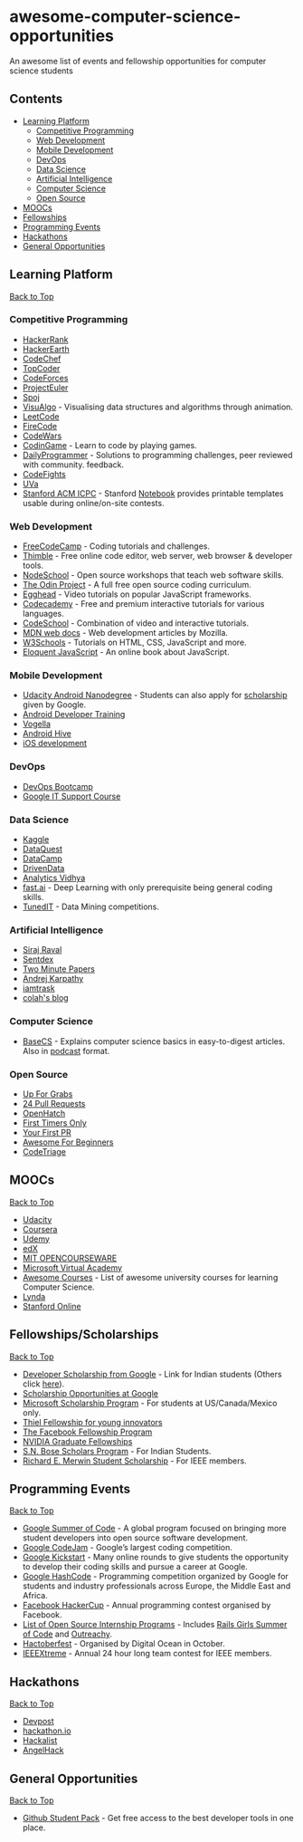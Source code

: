 # awesome-computer-science-opportunities
An awesome list of events and fellowship opportunities for computer science students

## Contents

 - [Learning Platform](#learning-platform)
   - [Competitive Programming](#competitive-programming)
   - [Web Development](#web-development)
   - [Mobile Development](#mobile-development)
   - [DevOps](#devops)
   - [Data Science](#data-science)
   - [Artificial Intelligence](#artificial-intelligence)
   - [Computer Science](#computer-science)
   - [Open Source](#open-source)
 - [MOOCs](#moocs)
 - [Fellowships](#fellowshipsscholarships)
 - [Programming Events](#programming-events)
 - [Hackathons](#hackathons)
 - [General Opportunities](#general-opportunities)

## Learning Platform

[Back to Top](#contents)

 ### Competitive Programming

 * [HackerRank](http://hackerrank.com)
 * [HackerEarth](http://hackerearth.com)
 * [CodeChef](http://codechef.com)
 * [TopCoder](http://topcoder.com)
 * [CodeForces](http://codeforces.com)
 * [ProjectEuler](http://projecteuler.net)
 * [Spoj](http://spoj.com)
 * [VisuAlgo](https://visualgo.net/en) - Visualising data structures and algorithms through animation.
 * [LeetCode](https://leetcode.com)
 * [FireCode](https://www.firecode.io/)
 * [CodeWars](https://www.codewars.com/)
 * [CodinGame](https://www.codingame.com/) - Learn to code by playing games.
 * [DailyProgrammer](https://www.reddit.com/r/dailyprogrammer/) - Solutions to programming challenges, peer reviewed with community. feedback.
 * [CodeFights](https://codefights.com)
 * [UVa](https://uva.onlinejudge.org)
 * [Stanford ACM ICPC](https://github.com/jaehyunp/stanfordacm) - Stanford [Notebook](https://github.com/jaehyunp/stanfordacm/blob/master/notebook.pdf) provides printable templates usable during online/on-site contests.

 ### Web Development

 * [FreeCodeCamp](http://freecodecamp.com) - Coding tutorials and challenges.
 * [Thimble](https://thimble.mozilla.org/en-US/) - Free online code editor, web server, web browser & developer tools.
 * [NodeSchool](https://nodeschool.io) - Open source workshops that teach web software skills.
 * [The Odin Project](https://www.theodinproject.com/) - A full free open source coding curriculum.
 * [Egghead](https://egghead.io/) - Video tutorials on popular JavaScript frameworks.
 * [Codecademy](https://www.codecademy.com/) - Free and premium interactive tutorials for various languages.
 * [CodeSchool](https://www.codeschool.com/) - Combination of video and interactive tutorials.
 * [MDN web docs](https://developer.mozilla.org/en-US/docs/Learn) - Web development articles by Mozilla.
 * [W3Schools](https://www.w3schools.com/) - Tutorials on HTML, CSS, JavaScript and more.
 * [Eloquent JavaScript](http://eloquentjavascript.net/) - An online book about JavaScript.

 ### Mobile Development

 * [Udacity Android Nanodegree](https://in.udacity.com/course/android-developer-nanodegree-by-google--nd801) - Students can also apply for [scholarship](https://in.udacity.com/google-india-scholarships) given by Google.
 * [Android Developer Training](https://developer.android.com/training/index.html)
 * [Vogella](http://www.vogella.com/tutorials/android.html)
 * [Android Hive](https://www.androidhive.info)
 * [iOS development](https://in.udacity.com/course/intro-to-ios-app-development-with-swift--ud585)

 ### DevOps

 * [DevOps Bootcamp](http://devopsbootcamp.osuosl.org/start-here.html)
 * [Google IT Support Course](https://www.coursera.org/specializations/google-it-support)

 ### Data Science

 * [Kaggle](http://kaggle.com)
 * [DataQuest](http://dataquest.io)
 * [DataCamp](http://datacamp.com)
 * [DrivenData](https://www.drivendata.org/)
 * [Analytics Vidhya](http://analyticsvidhya.com)
 * [fast.ai](http://course.fast.ai/) - Deep Learning with only prerequisite being general coding skills.
 * [TunedIT](http://tunedit.org/data-competitions) - Data Mining competitions.

 ### Artificial Intelligence

 * [Siraj Raval](https://www.youtube.com/channel/UCWN3xxRkmTPmbKwht9FuE5A)
 * [Sentdex](https://www.youtube.com/user/sentdex)
 * [Two Minute Papers](https://www.youtube.com/user/keeroyz)
 * [Andrej Karpathy](http://karpathy.github.io/)
 * [iamtrask](http://iamtrask.github.io/)  
 * [colah's blog](http://colah.github.io/)

 ### Computer Science
 * [BaseCS](https://medium.com/basecs) - Explains computer science basics in easy-to-digest articles. Also in [podcast](https://www.codenewbie.org/basecs) format.

 ### Open Source

 * [Up For Grabs](http://up-for-grabs.net/#/)
 * [24 Pull Requests](https://24pullrequests.com)
 * [OpenHatch](https://openhatch.org/search/)
 * [First Timers Only](http://www.firsttimersonly.com)
 * [Your First PR](http://yourfirstpr.github.io/)  
 * [Awesome For Beginners](https://github.com/MunGell/awesome-for-beginners)
 * [CodeTriage](https://www.codetriage.com/)

## MOOCs

[Back to Top](#contents)

* [Udacity](http://udacity.com)
* [Coursera](http://coursera.org)
* [Udemy](http://udemy.com)
* [edX](https://www.edx.org)
* [MIT OPENCOURSEWARE](https://ocw.mit.edu/courses/find-by-department/)
* [Microsoft Virtual Academy](https://mva.microsoft.com)
* [Awesome Courses](https://github.com/prakhar1989/awesome-courses) - List of awesome university courses for learning Computer Science.
* [Lynda](https://www.lynda.com)
* [Stanford Online](https://online.stanford.edu/courses)

## Fellowships/Scholarships

[Back to Top](#contents)

* [Developer Scholarship from Google](https://in.udacity.com/google-india-scholarships) - Link for Indian students (Others click [here](https://www.udacity.com/scholarships)).
* [Scholarship Opportunities at Google](https://edu.google.com/scholarships/)
* [Microsoft Scholarship Program](https://careers.microsoft.com/students/scholarships) - For students at US/Canada/Mexico only.
* [Thiel Fellowship for young innovators](http://thielfellowship.org)
* [The Facebook Fellowship Program](https://research.fb.com/programs/fellowship/)
* [NVIDIA Graduate Fellowships](http://research.nvidia.com/graduate-fellowships)
* [S.N. Bose Scholars Program](http://iusstf.org/story/53-74-For-Indian-Students.html) - For Indian Students.
* [Richard E. Merwin Student Scholarship](https://www.computer.org/web/students/merwin) - For IEEE members.

## Programming Events

[Back to Top](#contents)

* [Google Summer of Code](https://summerofcode.withgoogle.com) - A global program focused on bringing more student developers into open source software development.
* [Google CodeJam](https://code.google.com/codejam/) - Google’s largest coding competition.
* [Google Kickstart](https://code.google.com/codejam/kickstart/) - Many online rounds to give students the opportunity to develop their coding skills and pursue a career at Google.
* [Google HashCode](https://hashcode.withgoogle.com) - Programming competition organized by Google for students and industry professionals across Europe, the Middle East and Africa.
* [Facebook HackerCup](https://www.facebook.com/hackercup/) - Annual programming contest organised by Facebook.
* [List of Open Source Internship Programs](https://github.com/tapasweni-pathak/SOC-Programs) - Includes [Rails Girls Summer of Code](https://railsgirlssummerofcode.org/) and [Outreachy](https://www.outreachy.org/).
* [Hactoberfest](https://hacktoberfest.digitalocean.com) - Organised by Digital Ocean in October.
* [IEEEXtreme](ieeextreme.org) - Annual 24 hour long team contest for IEEE members.

## Hackathons

[Back to Top](#contents)

* [Devpost](http://devpost.com/hackathons)
* [hackathon.io](http://hackathon.io)
* [Hackalist](https://www.hackalist.org)
* [AngelHack](https://angelhack.com)

## General Opportunities

[Back to Top](#contents)

* [Github Student Pack](https://education.github.com/pack) - Get free access to the best developer tools in one place.
